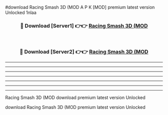 #download Racing Smash 3D (MOD A P K [MOD] premium latest version Unlocked 1nlaa 



<div align="center">
<h3>🔴 Download [Server1] 👉👉 <a href="https://apkdownload3.web.app/">Racing Smash 3D (MOD</a></h3><br>

<h3>🔴 Download [Server2] 👉👉 <a href="https://apkdownload3.web.app/">Racing Smash 3D (MOD</a></h3>
</div>





----------------------------------------------------------

----------------------------------------------------------

----------------------------------------------------------

----------------------------------------------------------

----------------------------------------------------------

----------------------------------------------------------

----------------------------------------------------------

Racing Smash 3D (MOD download premium latest version Unlocked

download Racing Smash 3D (MOD premium latest version Unlocked
